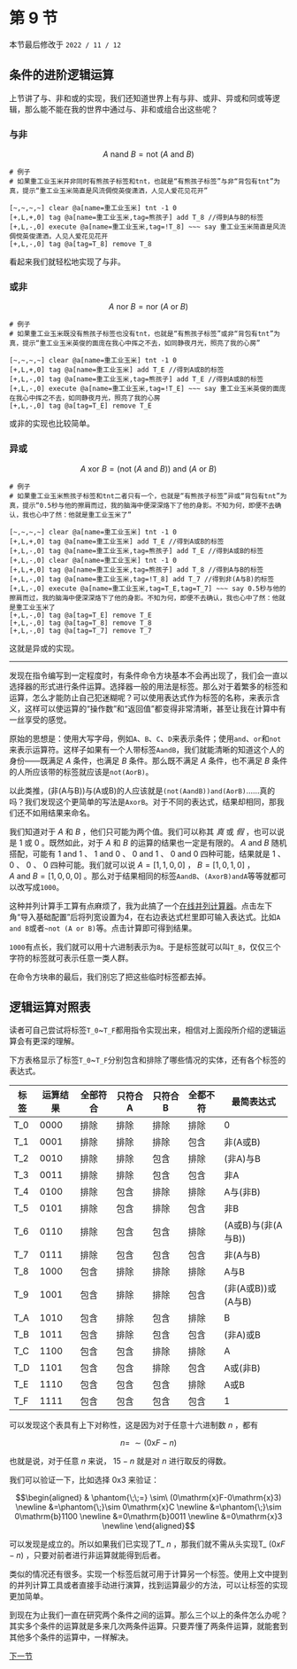 # 第 9 节

本节最后修改于 `2022 / 11 / 12`

## 条件的进阶逻辑运算

上节讲了与、非和或的实现，我们还知道世界上有与非、或非、异或和同或等逻辑，那么能不能在我的世界中通过与、非和或组合出这些呢？

### 与非

$$A \ \mathrm{nand} \ B=\mathrm{not}\ (A\ \mathrm{and}\ B)$$

```text
# 例子
# 如果重工业玉米并非同时有熊孩子标签和tnt，也就是“有熊孩子标签”与非“背包有tnt”为真，提示“重工业玉米简直是风流倜傥英俊潇洒，人见人爱花见花开”

[~,~,~,~] clear @a[name=重工业玉米] tnt -1 0
[+,L,+,0] tag @a[name=重工业玉米,tag=熊孩子] add T_8 //得到A与B的标签
[+,L,-,0] execute @a[name=重工业玉米,tag=!T_8] ~~~ say 重工业玉米简直是风流倜傥英俊潇洒，人见人爱花见花开
[+,L,-,0] tag @a[tag=T_8] remove T_8
```

看起来我们就轻松地实现了与非。

### 或非

$$A\ \mathrm{nor}\ B=\mathrm{nor}\ (A\ \mathrm{or}\ B)$$

```text
# 例子
# 如果重工业玉米既没有熊孩子标签也没有tnt，也就是“有熊孩子标签”或非“背包有tnt”为真，提示“重工业玉米英俊的面庞在我心中挥之不去，如同静夜月光，照亮了我的心房”

[~,~,~,~] clear @a[name=重工业玉米] tnt -1 0
[+,L,+,0] tag @a[name=重工业玉米] add T_E //得到A或B的标签
[+,L,-,0] tag @a[name=重工业玉米,tag=熊孩子] add T_E //得到A或B的标签
[+,L,-,0] execute @a[name=重工业玉米,tag=!T_E] ~~~ say 重工业玉米英俊的面庞在我心中挥之不去，如同静夜月光，照亮了我的心房
[+,L,-,0] tag @a[tag=T_E] remove T_E
```

或非的实现也比较简单。

### 异或

$$
A \ \mathrm{xor} \ B =(\mathrm{not}\ (A\ \mathrm{and}\ B))\ \mathrm{and}\ (A\ \mathrm{or}\ B)
$$

```text
# 例子
# 如果重工业玉米熊孩子标签和tnt二者只有一个，也就是“有熊孩子标签”异或“背包有tnt”为真，提示“0.5秒与他的擦肩而过，我的脑海中便深深烙下了他的身影。不知为何，即便不去确认，我也心中了然：他就是重工业玉米了”

[~,~,~,~] clear @a[name=重工业玉米] tnt -1 0
[+,L,+,0] tag @a[name=重工业玉米] add T_E //得到A或B的标签
[+,L,-,0] tag @a[name=重工业玉米,tag=熊孩子] add T_E //得到A或B的标签
[+,L,-,0] clear @a[name=重工业玉米] tnt -1 0
[+,L,+,0] tag @a[name=重工业玉米,tag=熊孩子] add T_8 //得到A与B的标签
[+,L,-,0] tag @a[name=重工业玉米,tag=!T_8] add T_7 //得到非(A与B)的标签
[+,L,-,0] execute @a[name=重工业玉米,tag=T_E,tag=T_7] ~~~ say 0.5秒与他的擦肩而过，我的脑海中便深深烙下了他的身影。不知为何，即便不去确认，我也心中了然：他就是重工业玉米了
[+,L,-,0] tag @a[tag=T_E] remove T_E
[+,L,-,0] tag @a[tag=T_8] remove T_8
[+,L,-,0] tag @a[tag=T_7] remove T_7
```

这就是异或的实现。

---

发现在指令编写到一定程度时，有条件命令方块基本不会再出现了，我们会一直以选择器的形式进行条件运算。选择器一般的用法是标签。那么对于着繁多的标签和运算，怎么才能防止自己犯迷糊呢？可以使用表达式作为标签的名称，来表示含义，这样可以使运算的“操作数”和“返回值”都变得非常清晰，甚至让我在计算中有一丝享受的感觉。

原始的思想是：使用大写字母，例如`A`、`B`、`C`、`D`来表示条件；使用`and`、`or`和`not`来表示运算符。这样子如果有一个人带标签`AandB`，我们就能清晰的知道这个人的身份——既满足 $A$ 条件，也满足 $B$ 条件。那么既不满足 $A$ 条件，也不满足 $B$ 条件的人所应该带的标签就应该是`not(AorB)`。

以此类推，(非(A与B))与(A或B)的人应该就是`(not(AandB))and(AorB)`……真的吗？我们发现这个更简单的写法是`AxorB`。对于不同的表达式，结果却相同，那我们还不如用结果来命名。

我们知道对于 $A$ 和 $B$ ，他们只可能为两个值。我们可以称其 $真$ 或 $假$ ，也可以说是 $1$ 或 $0$ 。既然如此，对于 $A$ 和 $B$ 的运算的结果也一定是有限的。 $A\ \mathrm{and}\ B$ 随机搭配，可能有 $1\ \mathrm{and}\ 1$ 、 $1\ \mathrm{and}\ 0$ 、 $0\ \mathrm{and}\ 1$ 、 $0\ \mathrm{and}\ 0$ 四种可能，结果就是 $1$ 、 $0$ 、 $0$ 、 $0$ 四种可能。我们就可以说 $A=[1,1,0,0]$ ， $B=[1,0,1,0]$ ， $A\ \mathrm{and}\ B=[1,0,0,0]$ 。那么对于结果相同的标签`AandB`、`(AxorB)andA`等等就都可以改写成`1000`。

这种并列计算手工算有点麻烦了，我为此搞了一个[在线并列计算器](http://sc.seventop.top/setcalc/)。点击左下角“导入基础配置”后将列宽设置为4，在右边表达式栏里即可输入表达式。比如`A and B`或者`~not (A or B)`等。点击计算即可得到结果。

`1000`有点长，我们就可以用十六进制表示为`8`。于是标签就可以叫`T_8`，仅仅三个字符的标签就可表示任意一类人群。

在命令方块串的最后，我们别忘了把这些临时标签都去掉。

## 逻辑运算对照表

读者可自己尝试将标签`T_0`~`T_F`都用指令实现出来，相信对上面段所介绍的逻辑运算会有更深的理解。

下方表格显示了标签`T_0`~`T_F`分别包含和排除了哪些情况的实体，还有各个标签的表达式。

|标签|运算结果|全部符合|只符合 A|只符合 B|全都不符|最简表达式
|-|-|-|-|-|-|-|
|T_0|0000|排除|排除|排除|排除|0
|T_1|0001|排除|排除|排除|包含|非(A或B)
|T_2|0010|排除|排除|包含|排除|(非A)与B
|T_3|0011|排除|排除|包含|包含|非A
|T_4|0100|排除|包含|排除|排除|A与(非B)
|T_5|0101|排除|包含|排除|包含|非B
|T_6|0110|排除|包含|包含|排除|(A或B)与(非(A与B))
|T_7|0111|排除|包含|包含|包含|非(A与B)
|T_8|1000|包含|排除|排除|排除|A与B
|T_9|1001|包含|排除|排除|包含|(非(A或B))或(A与B)
|T_A|1010|包含|排除|包含|排除|B
|T_B|1011|包含|排除|包含|包含|(非A)或B
|T_C|1100|包含|包含|排除|排除|A
|T_D|1101|包含|包含|排除|包含|A或(非B)
|T_E|1110|包含|包含|包含|排除|A或B
|T_F|1111|包含|包含|包含|包含|1

可以发现这个表具有上下对称性，这是因为对于任意十六进制数 $n$ ，都有

$$n =\ \sim (0\mathrm{x}F - n)$$

也就是说，对于任意 $n$ 来说， $15-n$ 就是对 $n$ 进行取反的得数。

我们可以验证一下，比如选择 $0\mathrm{x}3$ 来验证：

$$\begin{aligned} & \phantom{\;\;=} \sim\ (0\mathrm{x}F-0\mathrm{x}3) \newline &=\phantom{\;}\sim 0\mathrm{x}C \newline &=\phantom{\;}\sim 0\mathrm{b}1100 \newline &=0\mathrm{b}0011 \newline &=0\mathrm{x}3 \newline \end{aligned}$$

可以发现是成立的。所以如果我们已实现了T\_ $n$ ，那我们就不需从头实现T_ $(0xF - n)$ ，只要对前者进行非运算就能得到后者。

类似的情况还有很多。实现一个标签后就可用于计算另一个标签。使用上文中提到的并列计算工具或者直接手动进行演算，找到运算最少的方法，可以让标签的实现更加简单。

到现在为止我们一直在研究两个条件之间的运算。那么三个以上的条件怎么办呢？其实多个条件的运算就是多来几次两条件运算。只要弄懂了两条件运算，就能套到其他多个条件的运算中，一样解决。

[下一节](10.md)
